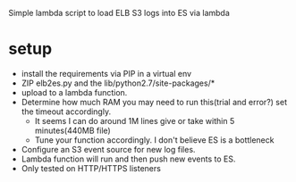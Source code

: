 Simple lambda script to load ELB S3 logs into ES via lambda

# setup  
* install the requirements via PIP in a virtual env
* ZIP elb2es.py and the lib/python2.7/site-packages/*
* upload to a lambda function.
* Determine how much RAM you may need to run this(trial and error?) set the timeout accordingly.
    * It seems I can do around 1M lines give or take within 5 minutes(440MB file)
    * Tune your function accordingly. I don't believe ES is a bottleneck
* Configure an S3 event source for new log files.
* Lambda function will run and then push new events to ES.
* Only tested on HTTP/HTTPS listeners
